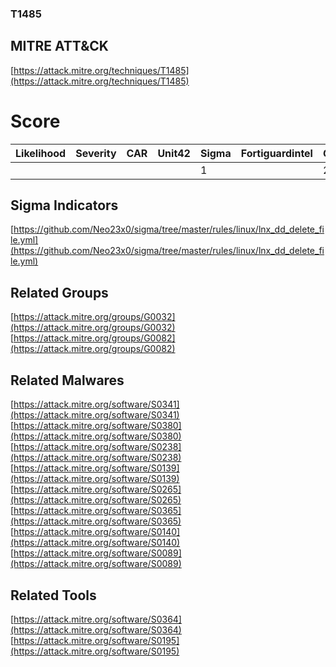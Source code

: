 
### T1485
## MITRE ATT&CK
[https://attack.mitre.org/techniques/T1485](https://attack.mitre.org/techniques/T1485)

# Score

| Likelihood | Severity | CAR | Unit42 | Sigma | Fortiguardintel | Groups | Malwares | Tools |
| ---------- | -------- | --- | ------ | ----- | --------------- | ---  | --- | --- |
 |   |   |   |   | 1 |   | 2 | 8 | 2 |



## Sigma Indicators

[https://github.com/Neo23x0/sigma/tree/master/rules/linux/lnx_dd_delete_file.yml](https://github.com/Neo23x0/sigma/tree/master/rules/linux/lnx_dd_delete_file.yml)
[]()


## Related Groups

[https://attack.mitre.org/groups/G0032](https://attack.mitre.org/groups/G0032)
[https://attack.mitre.org/groups/G0082](https://attack.mitre.org/groups/G0082)
[]()


## Related Malwares

[https://attack.mitre.org/software/S0341](https://attack.mitre.org/software/S0341)
[https://attack.mitre.org/software/S0380](https://attack.mitre.org/software/S0380)
[https://attack.mitre.org/software/S0238](https://attack.mitre.org/software/S0238)
[https://attack.mitre.org/software/S0139](https://attack.mitre.org/software/S0139)
[https://attack.mitre.org/software/S0265](https://attack.mitre.org/software/S0265)
[https://attack.mitre.org/software/S0365](https://attack.mitre.org/software/S0365)
[https://attack.mitre.org/software/S0140](https://attack.mitre.org/software/S0140)
[https://attack.mitre.org/software/S0089](https://attack.mitre.org/software/S0089)
[]()


## Related Tools

[https://attack.mitre.org/software/S0364](https://attack.mitre.org/software/S0364)
[https://attack.mitre.org/software/S0195](https://attack.mitre.org/software/S0195)
[]()
